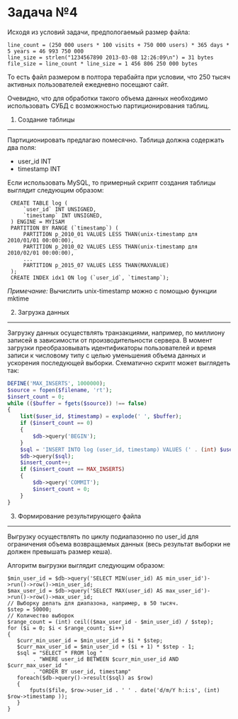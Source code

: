 Задача №4
=========
Исходя из условий задачи, предпологаемый размер файла:
```
line_count = (250 000 users * 100 visits + 750 000 users) * 365 days * 5 years = 46 993 750 000
line_size = strlen("1234567890 2013-03-08 12:26:09\n") = 31 bytes
file_size = line_count * line_size = 1 456 806 250 000 bytes
```
То есть файл размером в полтора терабайта при условии, что 250 тысяч активных пользователей
ежедневно посещают сайт.

Очевидно, что для обработки такого объема данных необходимо использовать СУБД с
возможностью партиционирования таблиц.

1. Создание таблицы
-------------------
Партиционировать предлагаю помесячно.
Таблица должна содержать два поля:
+ user_id INT
+ timestamp INT

Если использовать MySQL, то примерный скрипт создания таблицы выглядит следующим образом:
```
 CREATE TABLE log (
     `user_id` INT UNSIGNED,
     `timestamp` INT UNSIGNED,
 ) ENGINE = MYISAM
 PARTITION BY RANGE (`timestamp`) (
     PARTITION p_2010_01 VALUES LESS THAN(unix-timestamp для 2010/01/01 00:00:00),
     PARTITION p_2010_02 VALUES LESS THAN(unix-timestamp для 2010/02/01 00:00:00),
     ...
     PARTITION p_2015_07 VALUES LESS THAN(MAXVALUE)
 );
 CREATE INDEX idx1 ON log (`user_id`, `timestamp`);
```
*_Примечание:_* Вычислить unix-timestamp можно с помощью функции mktime

2. Загрузка данных
------------------
Загрузку данных осуществлять транзакциями, например, по миллиону записей в зависимости
от производительности сервера.
В момент загрузки преобразовывать идентификаторы пользователей и время записи к числовому типу
с целью уменьшения объема данных и ускорения последующей выборки.
Схематично скрипт может выглядеть так:
```php
DEFINE('MAX_INSERTS', 1000000);
$source = fopen($filename, 'rt');
$insert_count = 0;
while (($buffer = fgets($source)) !== false)
{
    list($user_id, $timestamp) = explode(' ', $buffer); 
    if ($insert_count == 0)
    {
        $db->query('BEGIN');
    }
    $sql = 'INSERT INTO log (user_id, timestamp) VALUES (' . (int) $user_id ', ' . strtotime($timestamp) . ')';
    $db->query($sql);
    $insert_count++;
    if ($insert_count == MAX_INSERTS)
    {
        $db->query('COMMIT');
        $insert_count = 0;
    }
}
```

3. Формирование результирующего файла
-------------------------------------
Выгрузку осуществлять по циклу подиапазонно по user_id для ограничения объема возвращаемых данных
(весь результат выборки не должен превышать размер кеша).

Алгоритм выгрузки выглядит следующим образом:
```
$min_user_id = $db->query('SELECT MIN(user_id) AS min_user_id')->run()->row()->min_user_id;
$max_user_id = $db->query('SELECT MAX(user_id) AS max_user_id')->run()->row()->max_user_id;
// Выборку делать для диапазона, например, в 50 тысяч.
$step = 50000; 
// Количество выборок
$range_count = (int) ceil(($max_user_id - $min_user_id) / $step);
for ($i = 0; $i < $range_count; $i++)
{
   $curr_min_user_id = $min_user_id + $i * $step;
   $curr_max_user_id = $min_user_id + ($i + 1) * $step - 1;
   $sql = "SELECT * FROM log "
        . "WHERE user_id BETWEEN $curr_min_user_id AND $curr_max_user_id "
        . "ORDER BY user_id, timestamp"
   foreach($db->query()->result($sql) as $row)
   {
       fputs($file, $row->user_id . ' ' . date('d/m/Y h:i:s', (int) $row->timestamp ));
   }
}
```
